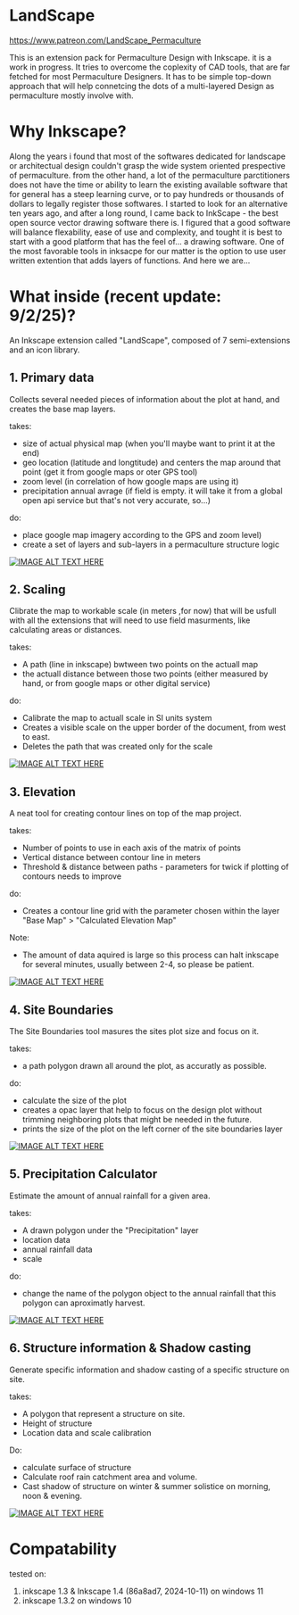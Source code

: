 # LandScape
https://www.patreon.com/LandScape_Permaculture

This is an extension pack for Permaculture Design with Inkscape. it is a work in progress. 
It tries to overcome the coplexity of CAD tools, that are far fetched for most Permaculture Designers. It has to be simple top-down approach that will help connetcing the dots of a multi-layered Design as permaculture mostly involve with.

# Why Inkscape?
Along the years i found that most of the softwares dedicated for landscape or architectual design couldn't grasp the wide system oriented prespective of permaculture. from the other hand, a lot of the permaculture parctitioners does not have the time or ability to learn the existing available software that for general has a steep learning curve, or to pay hundreds or thousands of dollars to legally register those softwares. 
I started to look for an alternative ten years ago, and after a long round, l came back to InkScape - the best open source vector drawing software there is. I figured that a good software will balance flexability, ease of use and complexity, and tought it is best to start with a good platform that has the feel of... a drawing software. One of the most favorable tools in inksacpe for our matter is the option to use user written extention that adds layers of functions. And here we are...

# What inside (recent update: 9/2/25)?
An Inkscape extension called "LandScape", composed of 7 semi-extensions and an icon library. 

## 1. Primary data
Collects several needed pieces of information about the plot at hand, and creates the base map layers.

takes:
   * size of actual physical map (when you'll maybe want to print it at the end)
   * geo location (latitude and longtitude) and centers the map around that point (get it from google maps or oter GPS tool)
   * zoom level (in correlation of how google maps are using it)
   * precipitation annual avrage (if field is empty. it will take it from a global open api service but that's not very accurate, so...)

do:
  * place google map imagery according to the GPS and zoom level)
  * create a set of layers and sub-layers in a permaculture structure logic

[![IMAGE ALT TEXT HERE](https://img.youtube.com/vi/JgF1QUInbz0/0.jpg)](https://www.youtube.com/watch?v=JgF1QUInbz0)

## 2. Scaling 
Clibrate the map to workable scale (in meters ,for now) that will be usfull with all the extensions that will need to use field masurments, like calculating areas or distances. 

takes:
   * A path (line in inkscape) bwtween two points on the actuall map
   * the actuall distance between those two points (either measured by hand, or from google maps or other digital service)

do:
  * Calibrate the map to actuall scale in SI units system
  * Creates a visible scale on the upper border of the document, from west to east.
  * Deletes the path that was created only for the scale 

[![IMAGE ALT TEXT HERE](https://img.youtube.com/vi/8ZMC5a2uESA/0.jpg)](https://www.youtube.com/watch?v=8ZMC5a2uESA)

## 3. Elevation
A neat tool for creating contour lines on top of the map project. 

takes:
   * Number of points to use in each axis of the matrix of points
   * Vertical distance between contour line in meters
   * Threshold & distance between paths - parameters for twick if plotting of contours needs to improve

do:
  * Creates a contour line grid with the parameter chosen within the layer "Base Map" > "Calculated Elevation Map"

Note: 
* The amount of data aquired is large so this process can halt inkscape for several minutes, usually between 2-4, so please be patient.

[![IMAGE ALT TEXT HERE](https://img.youtube.com/vi/nrjLl_p6_V8/0.jpg)](https://www.youtube.com/watch?v=nrjLl_p6_V8)

## 4. Site Boundaries
The Site Boundaries tool masures the sites plot size and focus on it.

takes:
  * a path polygon drawn all around the plot, as accuratly as possible.

do:
  * calculate the size of the plot
  * creates a opac layer that help to focus on the design plot without trimming neighboring plots that might be needed in the future.
  * prints the size of the plot on the left corner of the site boundaries layer 

[![IMAGE ALT TEXT HERE](https://img.youtube.com/vi/VFBRRd1N17w/0.jpg)](https://www.youtube.com/watch?v=VFBRRd1N17w)

## 5. Precipitation Calculator
Estimate the amount of annual rainfall for a given area.

takes:
  * A drawn polygon under the "Precipitation" layer
  * location data
  * annual rainfall data
  * scale

do:
  * change the name of the polygon object to the annual rainfall that this polygon can aproximatly harvest.

[![IMAGE ALT TEXT HERE](https://img.youtube.com/vi/GyxEYZd6Skw/0.jpg)](https://www.youtube.com/watch?v=GyxEYZd6Skw)

## 6. Structure information & Shadow casting
Generate specific information and shadow casting of a specific structure on site.

takes:
  * A polygon that represent a structure on site.
  * Height of structure
  * Location data and scale calibration

Do:
  * calculate surface of structure
  * Calculate roof rain catchment area and volume.
  * Cast shadow of structure on winter & summer solistice on morning, noon & evening.

[![IMAGE ALT TEXT HERE](https://img.youtube.com/vi/kBJmJJ0zg4I/0.jpg)](https://www.youtube.com/watch?v=kBJmJJ0zg4I)

# Compatability
tested on:
1. inkscape 1.3 & Inkscape 1.4 (86a8ad7, 2024-10-11) on windows 11
2. inkscape 1.3.2 on windows 10
